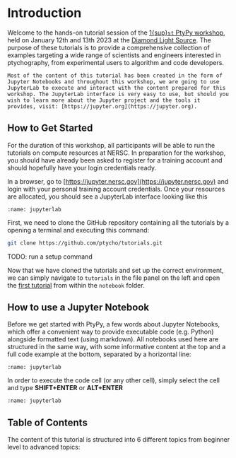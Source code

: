 # Introduction

Welcome to the hands-on tutorial session of the [1{sup}`st` PtyPy workshop](https://www.diamond.ac.uk/Home/Events/2023/Ptychography--PtyPy--Software-Workshop-2023.html), 
held on January 12th and 13th 2023 at the [Diamond Light Source](https://www.diamond.ac.uk). The purpose of these tutorials is to provide a comprehensive collection of examples targeting a wide range of scientists and engineers interested in ptychography, from experimental users to algorithm and code developers. 

```{note}
Most of the content of this tutorial has been created in the form of Jupyter Notebooks and throughout this workshop, we are going to use JupyterLab to execute and interact with the content prepared for this workshop. The JupyterLab interface is very easy to use, but should you wish to learn more about the Jupyter project and the tools it provides, visit: [https://jupyter.org](https://jupyter.org).
```

## How to Get Started
For the duration of this workshop, all participants will be able to run the tutorials on compute resources at NERSC. In preparation for the workshop, you should have already been asked to register for a training account and should hopefully have your login credentials ready.

In a browser, go to [https://jupyter.nersc.gov](https://jupyter.nersc.gov) and login with your personal training account credentials. Once your resources are allocated, you should see a JupyterLab interface looking like this

```{figure} ./jupyter_hub.PNG
:name: jupyterlab

```


First, we need to clone the GitHub repository containing all the tutorials by a opening a terminal and executing this command:
```bash
git clone https://github.com/ptycho/tutorials.git
```

TODO: run a setup command

Now that we have cloned the tutorials and set up the correct environment, we can simply navigate to ```tutorials``` in the file panel on the left and open the [first tutorial](./notebooks/Getting_Started_with_PtyPy/1_the_parameter_tree) from within the ```notebook``` folder.


## How to use a Jupyter Notebook
Before we get started with PtyPy, a few words about Jupyter Notebooks, which offer a convenient way to provide executable code (e.g. Python) alongside formatted text (using markdown). All notebooks used here are structured in the same way, with some informative content at the top and a full code example at the bottom, separated by a horizontal line:

```{figure} ./jupyter_notebook_1.PNG
:name: jupyterlab
```

In order to execute the code cell (or any other cell), simply select the cell and type **SHIFT+ENTER** or **ALT+ENTER**

```{figure} ./jupyter_notebook_2.PNG
:name: jupyterlab
```

## Table of Contents
The content of this tutorial is structured into 6 different topics from beginner level to advanced topics:

```{tableofcontents}
```